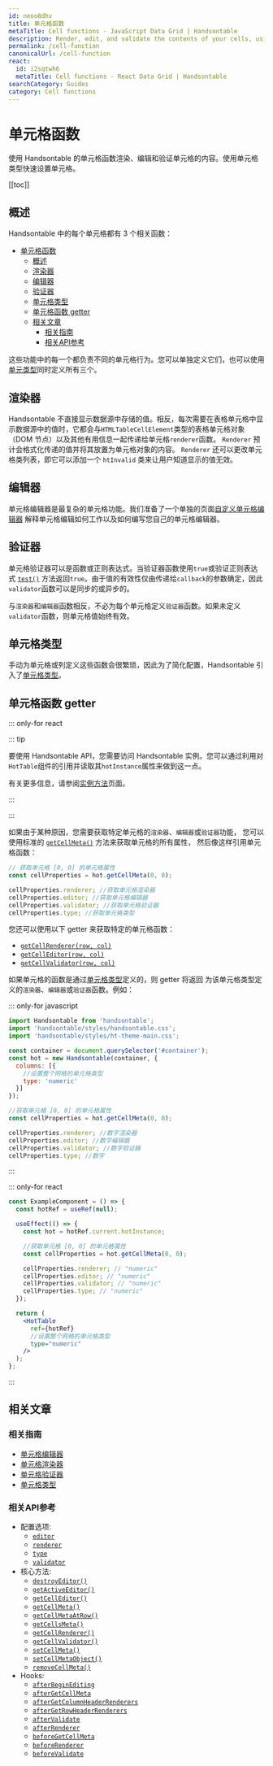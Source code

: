 ```yaml
---
id: neoo8dhv
title: 单元格函数
metaTitle: Cell functions - JavaScript Data Grid | Handsontable
description: Render, edit, and validate the contents of your cells, using Handsontable's cell functions. Quickly set up your cells, using cell types.
permalink: /cell-function
canonicalUrl: /cell-function
react:
  id: i2sqtwh6
  metaTitle: Cell functions - React Data Grid | Handsontable
searchCategory: Guides
category: Cell functions
---
```


# 单元格函数

使用 Handsontable 的单元格函数渲染、编辑和验证单元格的内容。使用单元格类型快速设置单元格。

[[toc]]

## 概述

Handsontable 中的每个单元格都有 3 个相关函数：

- [单元格函数](#单元格函数)
  - [概述](#概述)
  - [渲染器](#渲染器)
  - [编辑器](#编辑器)
  - [验证器](#验证器)
  - [单元格类型](#单元格类型)
  - [单元格函数 getter](#单元格函数-getter)
  - [相关文章](#相关文章)
    - [相关指南](#相关指南)
    - [相关API参考](#相关api参考)

这些功能中的每一个都负责不同的单元格行为。您可以单独定义它们，也可以使用[单元类型](#cell-type)同时定义所有三个。

## 渲染器

Handsontable 不直接显示数据源中存储的值。相反，每次需要在表格单元格中显示数据源中的值时，它都会与`HTMLTableCellElement`类型的表格单元格对象（DOM 节点）以及其他有用信息一起传递给单元格`renderer`函数。
`Renderer` 预计会格式化传递的值并将其放置为单元格对象的内容。 `Renderer` 还可以更改单元格类列表，即它可以添加一个 `htInvalid` 类来让用户知道显示的值无效。

## 编辑器

单元格编辑器是最复杂的单元格功能。我们准备了一个单独的页面[自定义单元格编辑器](@/guides/cell-functions/cell-editor/cell-editor.md) 解释单元格编辑如何工作以及如何编写您自己的单元格编辑器。

## 验证器
单元格验证器可以是函数或正则表达式。当验证器函数使用`true`或验证正则表达式 [`test()`](https://developer.mozilla.org/en-US/docs/Web/JavaScript/Reference/Global_Objects/RegExp/test) 方法返回`true`。由于值的有效性仅由传递给`callback`的参数确定，因此`validator`函数可以是同步的或异步的。

与`渲染器`和`编辑器`函数相反，不必为每个单元格定义`验证器`函数。如果未定义`validator`函数，则单元格值始终有效。

## 单元格类型

手动为单元格或列定义这些函数会很繁琐，因此为了简化配置，Handsontable 引入了[单元格类型](@/guides/cell-types/cell-type/cell-type.md)。

## 单元格函数 getter

::: only-for react

::: tip

要使用 Handsontable API，您需要访问 Handsontable 实例。您可以通过利用对`HotTable`组件的引用并读取其`hotInstance`属性来做到这一点。

有关更多信息，请参阅[实例方法](@/guides/getting-started/react-methods/react-methods.md)页面。

:::

:::

如果由于某种原因，您需要获取特定单元格的`渲染器`、`编辑器`或`验证器`功能，
您可以使用标准的 [`getCellMeta()`](@/api/core.md#getcellmeta) 方法来获取单元格的所有属性，
然后像这样引用单元格函数：

```js
// 获取单元格 [0, 0] 的单元格属性
const cellProperties = hot.getCellMeta(0, 0);

cellProperties.renderer; //获取单元格渲染器
cellProperties.editor; //获取单元格编辑器
cellProperties.validator; //获取单元格验证器
cellProperties.type; //获取单元格类型
```

您还可以使用以下 getter 来获取特定的单元格函数：

- [`getCellRenderer(row, col)`](@/api/core.md#getcellrenderer)
- [`getCellEditor(row, col)`](@/api/core.md#getcelleditor)
- [`getCellValidator(row, col)`](@/api/core.md#getcellvalidator)

如果单元格的函数是通过[单元格类型](#cell-type)定义的，则 getter 将返回
为该单元格类型定义的`渲染器`、`编辑器`或`验证器`函数。例如：

::: only-for javascript

```js
import Handsontable from 'handsontable';
import 'handsontable/styles/handsontable.css';
import 'handsontable/styles/ht-theme-main.css';

const container = document.querySelector('#container');
const hot = new Handsontable(container, {
  columns: [{
    //设置整个网格的单元格类型
    type: 'numeric'
  }]
});

//获取单元格 [0, 0] 的单元格属性
const cellProperties = hot.getCellMeta(0, 0);

cellProperties.renderer; //数字渲染器
cellProperties.editor; //数字编辑器
cellProperties.validator; //数字验证器
cellProperties.type; //数字
```

:::

::: only-for react

```jsx
const ExampleComponent = () => {
  const hotRef = useRef(null);

  useEffect(() => {
    const hot = hotRef.current.hotInstance;

    //获取单元格 [0, 0] 的单元格属性
    const cellProperties = hot.getCellMeta(0, 0);

    cellProperties.renderer; // "numeric"
    cellProperties.editor; // "numeric"
    cellProperties.validator; // "numeric"
    cellProperties.type; // "numeric"
  });

  return (
    <HotTable
      ref={hotRef}
      //设置整个网格的单元格类型
      type="numeric"
    />
  );
};
```

:::

## 相关文章

### 相关指南

<div class="boxes-list gray">

- [单元格编辑器](@/guides/cell-functions/cell-editor/cell-editor.md)
- [单元格渲染器](@/guides/cell-functions/cell-renderer/cell-renderer.md)
- [单元格验证器](@/guides/cell-functions/cell-validator/cell-validator.md)
- [单元格类型](@/guides/cell-types/cell-type/cell-type.md)

</div>

### 相关API参考

- 配置选项:
  - [`editor`](@/api/options.md#editor)
  - [`renderer`](@/api/options.md#renderer)
  - [`type`](@/api/options.md#type)
  - [`validator`](@/api/options.md#validator)
- 核心方法:
  - [`destroyEditor()`](@/api/core.md#destroyeditor)
  - [`getActiveEditor()`](@/api/core.md#getactiveeditor)
  - [`getCellEditor()`](@/api/core.md#getcelleditor)
  - [`getCellMeta()`](@/api/core.md#getcellmeta)
  - [`getCellMetaAtRow()`](@/api/core.md#getcellmetaatrow)
  - [`getCellsMeta()`](@/api/core.md#getcellsmeta)
  - [`getCellRenderer()`](@/api/core.md#getcellrenderer)
  - [`getCellValidator()`](@/api/core.md#getcellvalidator)
  - [`setCellMeta()`](@/api/core.md#setcellmeta)
  - [`setCellMetaObject()`](@/api/core.md#setcellmetaobject)
  - [`removeCellMeta()`](@/api/core.md#removecellmeta)
- Hooks:
  - [`afterBeginEditing`](@/api/hooks.md#afterbeginediting)
  - [`afterGetCellMeta`](@/api/hooks.md#aftergetcellmeta)
  - [`afterGetColumnHeaderRenderers`](@/api/hooks.md#aftergetcolumnheaderrenderers)
  - [`afterGetRowHeaderRenderers`](@/api/hooks.md#aftergetrowheaderrenderers)
  - [`afterValidate`](@/api/hooks.md#aftervalidate)
  - [`afterRenderer`](@/api/hooks.md#afterrenderer)
  - [`beforeGetCellMeta`](@/api/hooks.md#beforegetcellmeta)
  - [`beforeRenderer`](@/api/hooks.md#beforerenderer)
  - [`beforeValidate`](@/api/hooks.md#beforevalidate)

